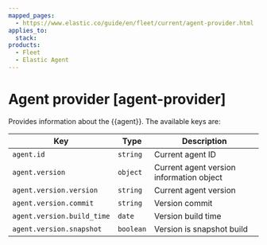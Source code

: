 ```yaml
---
mapped_pages:
  - https://www.elastic.co/guide/en/fleet/current/agent-provider.html
applies_to:
  stack:
products:
  - Fleet
  - Elastic Agent
---
```


# Agent provider [agent-provider]

Provides information about the {{agent}}. The available keys are:

| Key | Type | Description |
| --- | --- | --- |
| `agent.id` | `string` | Current agent ID |
| `agent.version` | `object` | Current agent version information object |
| `agent.version.version` | `string` | Current agent version |
| `agent.version.commit` | `string` | Version commit |
| `agent.version.build_time` | `date` | Version build time |
| `agent.version.snapshot` | `boolean` | Version is snapshot build |

